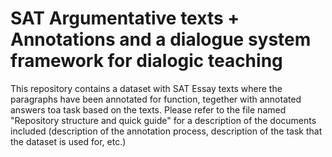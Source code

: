# SAT Argumentative texts + Annotations and a dialogue system framework for dialogic teaching
This repository contains a dataset with SAT Essay texts where the paragraphs have been annotated for function, tegether with annotated answers toa  task based on the texts.
Please refer to the file named "Repository structure and quick guide" for a description of the documents included (description of the annotation process, description of the task that the dataset is used for, etc.)


